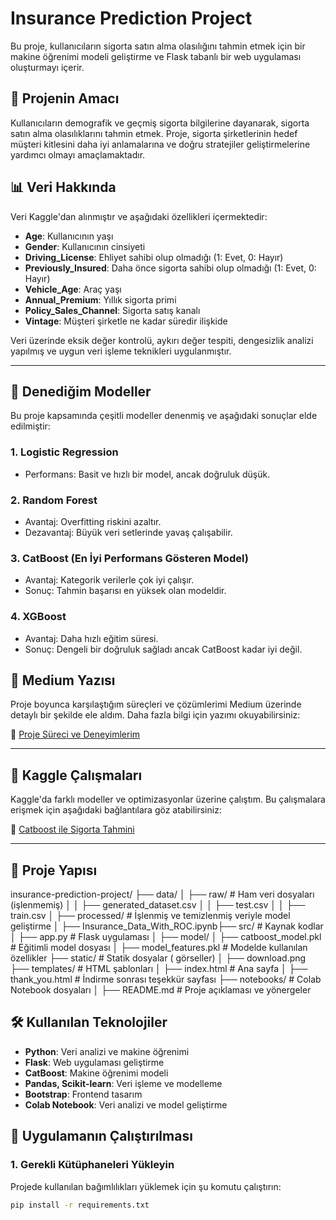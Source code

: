 # Insurance Prediction Project

Bu proje, kullanıcıların sigorta satın alma olasılığını tahmin etmek için bir makine öğrenimi modeli geliştirme ve Flask tabanlı bir web uygulaması oluşturmayı içerir.

## 🎯 Projenin Amacı
Kullanıcıların demografik ve geçmiş sigorta bilgilerine dayanarak, sigorta satın alma olasılıklarını tahmin etmek. Proje, sigorta şirketlerinin hedef müşteri kitlesini daha iyi anlamalarına ve doğru stratejiler geliştirmelerine yardımcı olmayı amaçlamaktadır.

## 📊 Veri Hakkında
Veri Kaggle'dan alınmıştır ve aşağıdaki özellikleri içermektedir:

- **Age**: Kullanıcının yaşı
- **Gender**: Kullanıcının cinsiyeti
- **Driving_License**: Ehliyet sahibi olup olmadığı (1: Evet, 0: Hayır)
- **Previously_Insured**: Daha önce sigorta sahibi olup olmadığı (1: Evet, 0: Hayır)
- **Vehicle_Age**: Araç yaşı
- **Annual_Premium**: Yıllık sigorta primi
- **Policy_Sales_Channel**: Sigorta satış kanalı
- **Vintage**: Müşteri şirketle ne kadar süredir ilişkide

Veri üzerinde eksik değer kontrolü, aykırı değer tespiti, dengesizlik analizi yapılmış ve uygun veri işleme teknikleri uygulanmıştır.

---

## 🚀 Denediğim Modeller
Bu proje kapsamında çeşitli modeller denenmiş ve aşağıdaki sonuçlar elde edilmiştir:

### 1. **Logistic Regression**
- Performans: Basit ve hızlı bir model, ancak doğruluk düşük.

### 2. **Random Forest**
- Avantaj: Overfitting riskini azaltır.
- Dezavantaj: Büyük veri setlerinde yavaş çalışabilir.

### 3. **CatBoost (En İyi Performans Gösteren Model)**
- Avantaj: Kategorik verilerle çok iyi çalışır.
- Sonuç: Tahmin başarısı en yüksek olan modeldir.

### 4. **XGBoost**
- Avantaj: Daha hızlı eğitim süresi.
- Sonuç: Dengeli bir doğruluk sağladı ancak CatBoost kadar iyi değil.


## 📜 Medium Yazısı
Proje boyunca karşılaştığım süreçleri ve çözümlerimi Medium üzerinde detaylı bir şekilde ele aldım. Daha fazla bilgi için yazımı okuyabilirsiniz:

🔗 [Proje Süreci ve Deneyimlerim](https://medium.com/@meltemdanismaz/dengesiz-veri-setleriyle-%C3%A7al%C4%B1%C5%9Fmak-health-insurance-cross-sell-prediction-catboost-4c45a6bb0c61)

---

## 📂 Kaggle Çalışmaları
Kaggle'da farklı modeller ve optimizasyonlar üzerine çalıştım. Bu çalışmalara erişmek için aşağıdaki bağlantılara göz atabilirsiniz:

🔗 [Catboost ile Sigorta Tahmini](https://www.kaggle.com/code/meltemdanmaz/insurance-cross-sell-prediction-catboost)

---

## 📂 Proje Yapısı
insurance-prediction-project/ ├── data/ │ ├── raw/ # Ham veri dosyaları (işlenmemiş) │ │ ├── generated_dataset.csv │ │ ├── test.csv │ │ ├── train.csv │ ├── processed/ # İşlenmiş ve temizlenmiş veriyle model geliştirme │ ├── Insurance_Data_With_ROC.ipynb├── src/ # Kaynak kodlar │ ├── app.py # Flask uygulaması │ ├── model/ │ ├── catboost_model.pkl # Eğitimli model dosyası │ ├── model_features.pkl # Modelde kullanılan özellikler ├── static/ # Statik dosyalar ( görseller) │ ├── download.png ├── templates/ # HTML şablonları │ ├── index.html # Ana sayfa │ ├── thank_you.html # İndirme sonrası teşekkür sayfası ├── notebooks/ # Colab Notebook dosyaları │ ├── README.md # Proje açıklaması ve yönergeler


## 🛠️ Kullanılan Teknolojiler
- **Python**: Veri analizi ve makine öğrenimi
- **Flask**: Web uygulaması geliştirme
- **CatBoost**: Makine öğrenimi modeli
- **Pandas, Scikit-learn**: Veri işleme ve modelleme
- **Bootstrap**: Frontend tasarım
- **Colab Notebook**: Veri analizi ve model geliştirme



## 🚀 Uygulamanın Çalıştırılması

### 1. Gerekli Kütüphaneleri Yükleyin
Projede kullanılan bağımlılıkları yüklemek için şu komutu çalıştırın:
```bash
pip install -r requirements.txt


